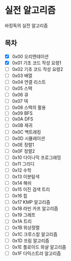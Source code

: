 # 실전 알고리즘
바킹독의 실전 알고리즘


## 목차
* [x] 0x00 오리엔테이션
* [x] 0x01 기초 코드 작성 요령1
* [ ] 0x02 기초 코드 작성 요령2
* [ ] 0x03 배열
* [ ] 0x04 연결 리스트
* [ ] 0x05 스택
* [ ] 0x06 큐
* [ ] 0x07 덱
* [ ] 0x08 스택의 활용
* [ ] 0x09 BFS
* [ ] 0x0A DFS
* [ ] 0x0B 재귀
* [ ] 0x0C 백트래킹
* [ ] 0x0D 시뮬레이션
* [ ] 0x0E 정렬1
* [ ] 0x0F 정렬2
* [ ] 0x10 다이나믹 프로그래밍
* [ ] 0x11 그리디
* [ ] 0x12 수학
* [ ] 0x13 이분탐색
* [ ] 0x14 해쉬
* [ ] 0x15 이진 검색 트리
* [ ] 0x16 힙
* [ ] 0x17 KMP 알고리즘
* [ ] 0x18 라빈 카프 알고리즘
* [ ] 0x19 그래프
* [ ] 0x1A 트리
* [ ] 0x1B 위상정렬
* [ ] 0x1C 크루스칼 알고리즘
* [ ] 0x1D 프림 알고리즘
* [ ] 0x1E 플로이드 와샬 알고리즘
* [ ] 0x1F 다익스트라 알고리즘
